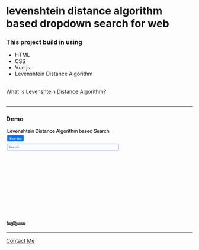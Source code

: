 # levenshtein distance algorithm based dropdown search for web
<h3>This project build in using</h3>
<ul>
    <li>HTML</li>
    <li>CSS</li>
    <li>Vue.js</li>
    <li>Levenshtein Distance Algorithm</li>
</ul>
<br/>
<a href="https://en.wikipedia.org/wiki/Levenshtein_distance">What is Levenshtein Distance Algorithm?</a>
<br/>
<br/>
<hr>
<h3>Demo</h3>
<img src="./src/gif/demo.gif"/>
<hr>
<a href = "mailto: achsuthan@icloud.com">Contact Me</a>
